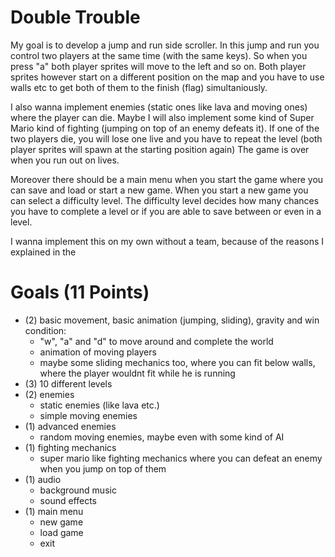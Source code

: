 # Double Trouble

My goal is to develop a jump and run side scroller. In this jump and run you control two players at the same time (with
the same keys). So when you press "a" both player sprites will move to the left and so on. Both player sprites however
start on a different position on the map and you have to use walls etc to get both of them to the finish (flag)
simultaniously.

I also wanna implement enemies (static ones like lava and moving ones) where the player can die. Maybe I will also
implement some kind of Super Mario kind of fighting (jumping on top of an enemy defeats it). If one of the two players
die, you will lose one live and you have to repeat the level (both player sprites will spawn at the starting position
again)
The game is over when you run out on lives.

Moreover there should be a main menu when you start the game where you can save and load or start a new game. When you
start a new game you can select a difficulty level. The difficulty level decides how many chances you have to complete a
level or if you are able to save between or even in a level.

I wanna implement this on my own without a team, because of the reasons I explained in the

# Goals (11 Points)

* (2) basic movement, basic animation (jumping, sliding), gravity and win condition:
  + "w", "a" and "d" to move around and complete the world
  + animation of moving players
  + maybe some sliding mechanics too, where you can fit below walls, where the player wouldnt fit while he is running
* (3) 10 different levels
* (2) enemies
  + static enemies (like lava etc.)
  + simple moving enemies
* (1) advanced enemies
  + random moving enemies, maybe even with some kind of AI
* (1) fighting mechanics
  + super mario like fighting mechanics where you can defeat an enemy when you jump on top of them
* (1) audio
  + background music
  + sound effects
* (1) main menu
  + new game
  + load game
  + exit
